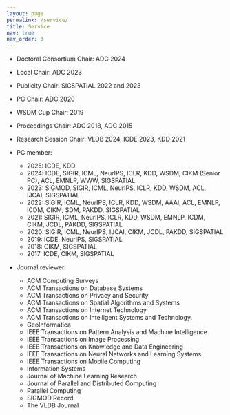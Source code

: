 ```yaml
---
layout: page
permalink: /service/
title: Service
nav: true
nav_order: 3
---
```



* Doctoral Consortium Chair: ADC 2024
* Local Chair: ADC 2023
* Publicity Chair: SIGSPATIAL 2022 and 2023
* PC Chair: ADC 2020
* WSDM Cup Chair: 2019
* Proceedings Chair: ADC 2018, ADC 2015
* Research Session Chair: VLDB 2024, ICDE 2023, KDD 2021 

* PC member:
    * 2025: ICDE, KDD
    * 2024: ICDE, SIGIR, ICML, NeurIPS, ICLR, KDD, WSDM, CIKM (Senior PC), ACL, EMNLP, WWW, SIGSPATIAL
    * 2023: SIGMOD, SIGIR, ICML, NeurIPS, ICLR, KDD, WSDM, ACL, IJCAI, SIGSPATIAL
    * 2022: SIGIR, ICML, NeurIPS, ICLR, KDD, WSDM, AAAI, ACL, EMNLP, ICDM, CIKM, SDM, PAKDD, SIGSPATIAL
    * 2021: SIGIR, ICML, NeurIPS, ICLR, KDD, WSDM, EMNLP, ICDM, CIKM, JCDL, PAKDD, SIGSPATIAL
    * 2020: SIGIR, ICML, NeurIPS, IJCAI, CIKM, JCDL, PAKDD, SIGSPATIAL
    * 2019: ICDE, NeurIPS, SIGSPATIAL
    * 2018: CIKM, SIGSPATIAL
    * 2017: ICDE, CIKM, SIGSPATIAL

* Journal reviewer:
    * ACM Computing Surveys
    * ACM Transactions on Database Systems
    * ACM Transactions on Privacy and Security
    * ACM Transactions on Spatial Algorithms and Systems
    * ACM Transactions on Internet Technology
    * ACM Transactions on Intelligent Systems and Technology.
    * GeoInformatica
    * IEEE Transactions on Pattern Analysis and Machine Intelligence
    * IEEE Transactions on Image Processing
    * IEEE Transactions on Knowledge and Data Engineering
    * IEEE Transactions on Neural Networks and Learning Systems
    * IEEE Transactions on Mobile Computing
    * Information Systems
    * Journal of Machine Learning Research
    * Journal of Parallel and Distributed Computing
    * Parallel Computing
    * SIGMOD Record
    * The VLDB Journal